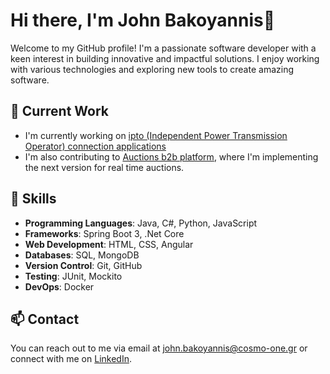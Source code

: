 # Hi there, I'm John Bakoyannis👋

Welcome to my GitHub profile! I'm a passionate software developer with a keen interest in building innovative and impactful solutions.
I enjoy working with various technologies and exploring new tools to create amazing software.

## 🔭 Current Work

- I'm currently working on [ipto (Independent Power Transmission Operator) connection applications ](https://admie.marketsite.gr/welcome)
- I'm also contributing to [Auctions b2b platform](https://auctions.marketsite.gr), where I'm implementing the next version for real time auctions.

## 🌱 Skills

- **Programming Languages**: Java, C#, Python, JavaScript
- **Frameworks**: Spring Boot 3, .Net Core
- **Web Development**: HTML, CSS, Angular
- **Databases**: SQL, MongoDB
- **Version Control**: Git, GitHub
- **Testing**: JUnit, Mockito
- **DevOps**: Docker

## 📫 Contact

You can reach out to me via email at [john.bakoyannis@cosmo-one.gr](mailto:john.bakoyannis@cosmo-one.gr) or connect with me on [LinkedIn](https://www.linkedin.com/in/giannis-bakogiannis/).


